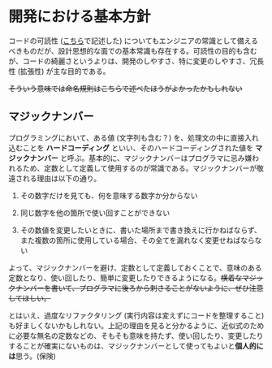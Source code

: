 # 開発における基本方針

コードの可読性 ([こちら](readability.md)で記述した) についてもエンジニアの常識として備えるべきものだが、設計思想的な面での基本常識も存在する。可読性の目的も含むが、コードの綺麗さというよりは、開発のしやすさ、特に変更のしやすさ、冗長性 (拡張性) が主な目的である。

~~そういう意味では命名規則はこちらで述べたほうがよかったかもしれない~~

## マジックナンバー

プログラミングにおいて、ある値 (文字列も含む？) を、処理文の中に直接入れ込むことを **ハードコーディング** といい、そのハードコーディングされた値を **マジックナンバー** と呼ぶ。基本的に、マジックナンバーはプログラマに忌み嫌われるため、定数として定義して使用するのが常識である。マジックナンバーが敬遠される理由は以下の通り。

1. その数字だけを見ても、何を意味する数字か分からない

1. 同じ数字を他の箇所で使い回すことができない

1. その数値を変更したいときに、書いた場所まで書き換えに行かねばならず、また複数の箇所に使用している場合、その全てを漏れなく変更せねばならない

よって、マジックナンバーを避け、定数として定義しておくことで、意味のある定数となり、使い回したり、簡単に変更したりできるようになる。~~横着なマジックナンバーを書いて、プログラマに後ろから刺さることがないように、ぜひ注意してほしい。~~

とはいえ、過度なリファクタリング (実行内容は変えずにコードを整理すること) も好ましくないかもしれない。上記の理由を見ると分かるように、近似式のために必要な無名の定数などの、そもそも意味を持たず、使い回したり、変更したりすることが確実にないものは、マジックナンバーとして使ってもよいと**個人的には**思う。(保険)
